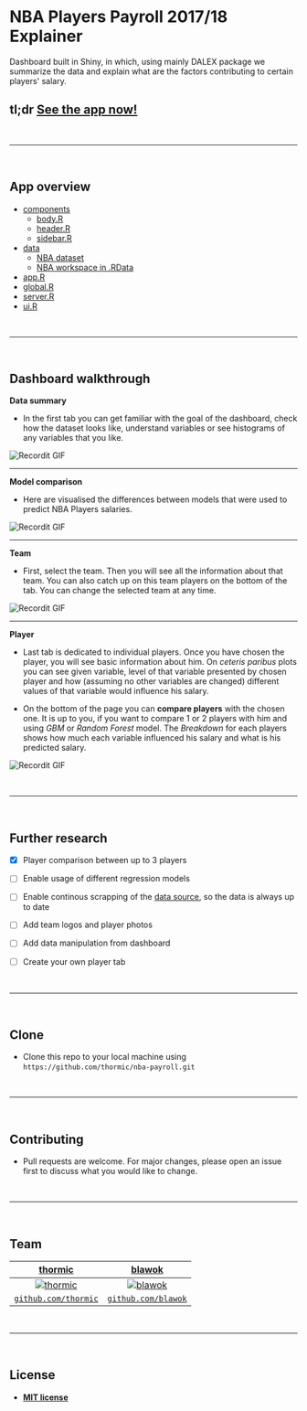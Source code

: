 
# NBA Players Payroll 2017/18 Explainer

Dashboard built in Shiny, in which, using mainly DALEX package we summarize the data and explain what are the factors contributing to certain players' salary.

## tl;dr [See the app now!](http://3.21.186.80:3838/nba-payroll/)

<br>

---

<br>


## App overview


- [components](https://github.com/thormic/nba-payroll/tree/master/components)
  - [body.R](https://github.com/thormic/nba-payroll/blob/master/components/body.R)
  - [header.R](https://github.com/thormic/nba-payroll/blob/master/components/header.R)
  - [sidebar.R](https://github.com/thormic/nba-payroll/blob/master/components/sidebar.R)
- [data](https://github.com/thormic/nba-payroll/tree/master/data)
  - [NBA dataset](https://github.com/thormic/nba-payroll/blob/master/data/nba_dataset.csv)
  - [NBA workspace in .RData](https://github.com/thormic/nba-payroll/blob/master/data/nba_workspace.RData)
- [app.R](https://github.com/thormic/nba-payroll/blob/master/app.R)
- [global.R](https://github.com/thormic/nba-payroll/blob/master/global.R)
- [server.R](https://github.com/thormic/nba-payroll/blob/master/server.R)
- [ui.R](https://github.com/thormic/nba-payroll/blob/master/ui.R)

<br>

---

<br>


## Dashboard walkthrough


**Data summary**

* In the first tab you can get familiar with the goal of the dashboard, check how the dataset looks like, understand variables or see histograms of any variables that you like. 

![Recordit GIF](http://g.recordit.co/rANyZZQloL.gif)

---

**Model comparison**

* Here are visualised the differences between models that were used to predict NBA Players salaries.

![Recordit GIF](http://g.recordit.co/l3X1kkq4dd.gif)

---

**Team**

* First, select the team. Then you will see all the information about that team. You can also catch up on this team players on the bottom of the tab. You can change the selected team at any time.

![Recordit GIF](http://g.recordit.co/X58B1XuGTT.gif)

---

**Player**

* Last tab is dedicated to individual players. Once you have chosen the player, you will see basic information about him. On *ceteris paribus* plots you can see given variable, level of that variable presented by chosen player and how (assuming no other variables are changed) different values of that variable would influence his salary.

* On the bottom of the page you can **compare players** with the chosen one. It is up to you, if you want to compare 1 or 2 players with him and using *GBM* or *Random Forest* model. The *Breakdown* for each players shows how much each variable influenced his salary and what is his predicted salary.

![Recordit GIF](http://g.recordit.co/p6ZvZL0U2P.gif)

<br>

---

<br>


## Further research

- [x] Player comparison between up to 3 players
- [ ] Enable usage of different regression models
- [ ] Enable continous scrapping of the [data source](https://www.basketball-reference.com/), so the data is always up to date
- [ ] Add team logos and player photos
- [ ] Add data manipulation from dashboard
- [ ] Create your own player tab


<br>

---

<br>


## Clone

- Clone this repo to your local machine using `https://github.com/thormic/nba-payroll.git`

<br>

---

<br>


## Contributing

- Pull requests are welcome. For major changes, please open an issue first to discuss what you would like to change.

<br>

---

<br>

## Team

| <a href="" target="_blank">**thormic**</a> | <a href="" target="_blank">**blawok**</a> |
| :---: |:---:| 
| [![thormic](https://avatars3.githubusercontent.com/u/46217631?s=200&u=c4c2b5c653a1837798f4375b36e05ed9dc4bb7c2&v=4?s=200)](http://fvcproductions.com)    | [![blawok](https://avatars3.githubusercontent.com/u/41793223?s=200&u=d08c3e7b559c048747e321c5997eb9a2fb99882d&v=4)](http://fvcproductions.com) |
| <a href="https://github.com/thormic" target="_blank">`github.com/thormic`</a> | <a href="https://github.com/blawok" target="_blank">`github.com/blawok`</a> |

<br>

---

<br>


## License

- **[MIT license](http://opensource.org/licenses/mit-license.php)**
